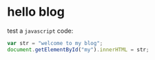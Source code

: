 # hello blog

 test a `javascript` code:

```javascript
var str = "welcome to my blog";
document.getElementById("my").innerHTML = str;
```
